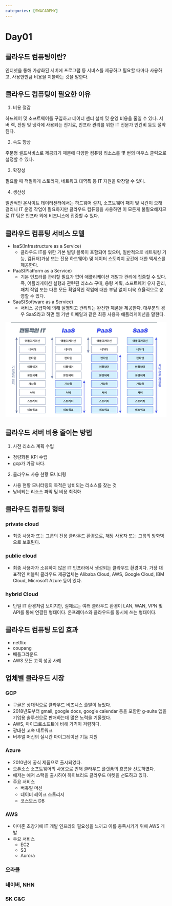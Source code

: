 ```yaml
---
categories: [SWACADEMY]
---
```


# Day01

## 클라우드 컴퓨팅이란?

인터넷을 통해 가상화된 서버에 프로그램 등 서비스를 제공하고 필요할 때마다 사용하고, 사용한만큼 비용을 지불하는 것을 말한다.

## 클라우드 컴퓨팅이 필요한 이유

1. 비용 절감

하드웨어 및 소프트웨어를 구입하고 데이터 센터 설치 및 운영 비용을 줄일 수 있다.
서버 랙, 전원 및 냉각에 사용되는 전기료, 인프라 관리를 위한 IT 전문가 인건비 등도 절약된다.

2. 속도 향상

주문형 셀프서비스로 제공되기 때문에 다양한 컴퓨팅 리소스를 몇 번의 마우스 클릭으로 설정할 수 있다.

3. 확장성

필요할 때 적절하게 스토리지, 네트워크 대역폭 등 IT 자원을 확장할 수 있다.

4. 생산성

일반적인 온사이트 데이터센터에서는 하드웨어 설치, 소프트웨어 패치 및 시간이 오래 걸리니 IT 운영 작업이 필요하지만 클라우드 컴퓨팅을 사용하면 이 모든게 불필요해지므로 IT 팀은 인프라 외에 비즈니스에 집중할 수 있다.

## 클라우드 컴퓨팅 서비스 모델

- IaaS(Infrastructure as a Service)
  - 클라우드 IT를 위한 기본 빌딩 블록이 포함되어 있으며, 일반적으로 네트워킹 기능, 컴퓨터(가상 또는 전용 하드웨어) 및 데이터 스토리지 공간에 대한 액세스를 제공한다.
- PaaS(Platform as a Service)
  - 기본 인프라를 관리할 필요가 없어 애플리케이션 개발과 관리에 집중할 수 있다. 즉, 어플리케이션 실행과 관련된 리소스 구매, 용량 계획, 소프트웨어 유지 관리, 패치 작업 또는 다른 모든 획일적인 작업에 대한 부담 없이 더욱 효율적으로 운영할 수 있다.
- SaaS(Software as a Service)
  - 서비스 공급자에 의해 실행되고 관리되는 완전한 제품을 제공한다. 대부분의 경우 SaaS라고 하면 웹 기반 이메일과 같은 최종 사용자 애플리케이션을 말한다.

![클라우드 서비스 종류](/assets/images/2023/02/21/img_4.png)

## 클라우드 서버 비용 줄이는 방법

1. 사전 리소스 계획 수립

  - 정량화된 KPI 수립
  - gcp가 가장 싸다.

2. 클라우드 사용 현황 모니터링

  - 사용 현황 모니터링의 목적은 낭비되는 리소스를 찾는 것 
  - 낭비되는 리소스 파악 및 비용 최적화

## 클라우드 컴퓨팅 형태

### private cloud

- 최종 사용자 또는 그룹의 전용 클라우드 환경으로, 해당 사용자 또는 그룹의 방화벽으로 보호된다.

### public cloud

- 최종 사용자가 소유하지 않은 IT 인프라에서 생성되는 클라우드 환경이다. 가장 대표적인 퍼블릭 클라우드 제공업체는 Alibaba Cloud, AWS, Google Cloud, IBM Cloud, Microsoft Azure 등이 있다.

### hybrid Cloud

- 단일 IT 환경처럼 보이지만, 실제로는 여러 클라우드 환경이 LAN, WAN, VPN 및 API를 통해 연결된 형태이다. 온프레미스와 클라우드를 동시에 쓰는 형태이다.

## 클라우드 컴퓨팅 도입 효과

- netflix
- coupang
- 배틀그라운드
- AWS 모든 고객 성공 사례

## 업체별 클라우드 시장

### GCP

- 구글은 상대적으로 클라우드 비즈니스 출발이 늦었다.
- 2018년도부터 gmail, google docs, google calendar 등을 포함한 g-suite 앱을 기업용 솔루션으로 판매하는데 많은 노력을 기울였다.
- AWS, 마이크로소프트에 비해 가격이 저렴하다.
- 광대한 고속 네트워크
- 버추얼 머신의 실시간 마이그레이션 기능 지원

### Azure

- 2010년에 공식 제품으로 출시되었다.
- 오픈소스 소프트웨어의 사용으로 인해 클라우드 플랫폼의 흐름을 선도하였다.
- 애저는 애저 스택을 출시하여 하이브리드 클라우드 마켓을 선도하고 있다.
- 주요 서비스
  - 버츄얼 머신
  - 데이터 레이크 스토리지
  - 코스모스 DB

### AWS

- 아마존 초창기에 IT 개발 인프라의 필요성을 느끼고 이를 충족시키기 위해 AWS 개발
- 주요 서비스
  - EC2
  - S3
  - Aurora

### 오라클
### 네이버, NHN
### SK C&C




